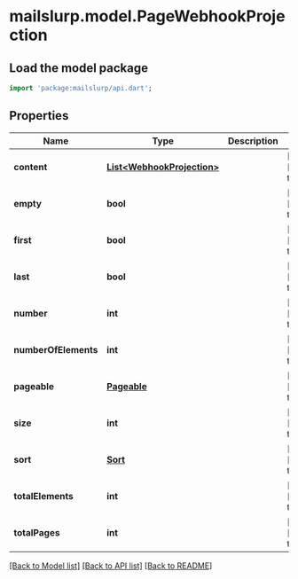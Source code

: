 # mailslurp.model.PageWebhookProjection

## Load the model package
```dart
import 'package:mailslurp/api.dart';
```

## Properties
Name | Type | Description | Notes
------------ | ------------- | ------------- | -------------
**content** | [**List&lt;WebhookProjection&gt;**](WebhookProjection) |  | [optional] [default to []]
**empty** | **bool** |  | [optional] [default to null]
**first** | **bool** |  | [optional] [default to null]
**last** | **bool** |  | [optional] [default to null]
**number** | **int** |  | [optional] [default to null]
**numberOfElements** | **int** |  | [optional] [default to null]
**pageable** | [**Pageable**](Pageable) |  | [optional] [default to null]
**size** | **int** |  | [optional] [default to null]
**sort** | [**Sort**](Sort) |  | [optional] [default to null]
**totalElements** | **int** |  | [optional] [default to null]
**totalPages** | **int** |  | [optional] [default to null]

[[Back to Model list]](../README#documentation-for-models) [[Back to API list]](../README#documentation-for-api-endpoints) [[Back to README]](../README)


